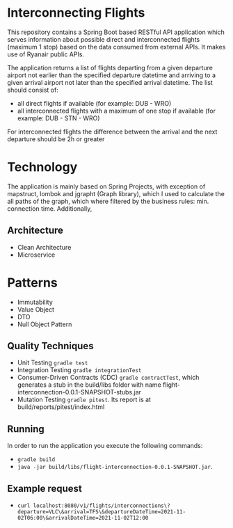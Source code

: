 # Interconnecting Flights

This repository contains a Spring Boot based RESTful API application which serves information about possible direct and interconnected flights (maximum 1 stop) based on the data consumed from external APIs. It makes use of Ryanair public APIs. 

The application returns a list of flights departing from a given departure airport not earlier than the specified departure datetime and arriving to a given arrival airport not later than the specified arrival datetime.
The list should consist of:
* all direct flights if available (for example: DUB - WRO)
* all interconnected flights with a maximum of one stop if available (for example: DUB - STN - WRO)

For interconnected flights the difference between the arrival and the next departure should be 2h or greater

# Technology
The application is mainly based on Spring Projects, with exception of mapstruct, lombok and jgrapht (Graph library), which I used to calculate the all paths of the graph, which where filtered by the business rules: min. connection time.  Additionally, 

## Architecture
* Clean Architecture
* Microservice

# Patterns
* Immutability
* Value Object
* DTO
* Null Object Pattern


## Quality Techniques
* Unit Testing `gradle test` 
* Integration Testing `gradle integrationTest`
* Consumer-Driven Contracts (CDC) `gradle contractTest`, which generates a stub in the build/libs folder with name flight-interconnection-0.0.1-SNAPSHOT-stubs.jar  
* Mutation Testing `gradle pitest`. Its report is at build/reports/pitest/index.html


## Running
In order to run the application you execute the following commands:
* `gradle build`
* `java -jar build/libs/flight-interconnection-0.0.1-SNAPSHOT.jar`.

## Example request
* `curl localhost:8080/v1/flights/interconnections\?departure=VLC\&arrival=TFS\&departureDateTime=2021-11-02T06:00\&arrivalDateTime=2021-11-02T12:00`
